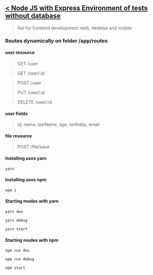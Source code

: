 ## [< Node JS with Express Environment of tests without database](https://github.com/luis-portfolio/Index)

> Api for frontend development: web, desktop and mobile

### Routes dynamically on folder /app/routes

#### user resource

> GET /user

> GET /user/:id

> POST /user

> PUT /user/:id

> DELETE /user/:id

#### user fields 

> id, name, lastName, age, birthday, email

#### file resource

> POST /file/save

#### Installing uses yarn

```terminal
yarn 
```

#### Installing uses npm

```terminal
npm i 
```

#### Starting modes with yarn

```terminal
yarn dev
```

```terminal
yarn debug
```

```terminal
yarn start
```

#### Starting modes with npm

```terminal
npm run dev
```

```terminal
npm run debug
```

```terminal
npm start
```
